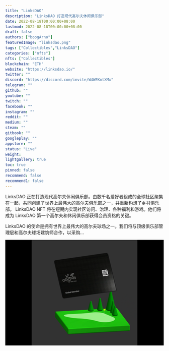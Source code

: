 ```yaml
---
title: "LinksDAO"
description: "LinksDAO 打造现代高尔夫休闲俱乐部"
date: 2022-08-18T00:00:00+08:00
lastmod: 2022-08-18T00:00:00+08:00
draft: false
authors: ["boogArno"]
featuredImage: "linksdao.png"
tags: ["Collectibles","LinksDAO"]
categories: ["nfts"]
nfts: ["Collectibles"]
blockchain: "ETH"
website: "https://linksdao.io/"
twitter: ""
discord: "https://discord.com/invite/W4WEKntXMx"
telegram: ""
github: ""
youtube: ""
twitch: ""
facebook: ""
instagram: ""
reddit: ""
medium: ""
steam: ""
gitbook: ""
googleplay: ""
appstore: ""
status: "Live"
weight: 
lightgallery: true
toc: true
pinned: false
recommend: false
recommend1: false
---
```

LinksDAO 正在打造现代高尔夫休闲俱乐部。由数千名爱好者组成的全球社区聚集在一起，共同创建了世界上最伟大的高尔夫俱乐部之一，并重新构想了乡村俱乐部。
LinksDAO NFT 将在短期内实现社区访问、治理、各种福利和游戏。他们将成为 LinksDAO 第一个高尔夫和休闲俱乐部获得会员资格的关键。

LinksDAO 的使命是拥有世界上最伟大的高尔夫球场之一。我们将与顶级俱乐部管理层和高尔夫球场建筑师合作，以采购...

![linksdao-dapp-collectibles-ethereum-image1_33575bcf84e6a4395f89aa66a1130cbf](linksdao-dapp-collectibles-ethereum-image1_33575bcf84e6a4395f89aa66a1130cbf.png)